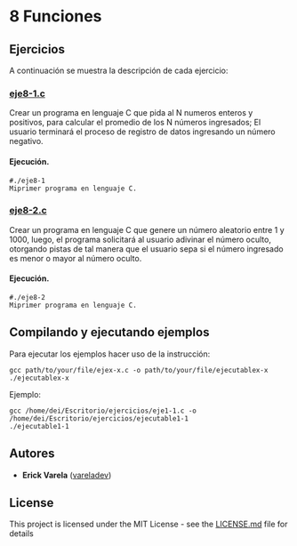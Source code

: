 # 8 Funciones

## Ejercicios

A continuación se muestra la descripción de cada ejercicio:

### [eje8-1.c](eje8-1.c)

Crear un programa en lenguaje C que pida al N numeros enteros y positivos, para calcular el promedio de los N números ingresados; El usuario terminará el proceso de registro de datos ingresando un número negativo.

#### Ejecución.

```
#./eje8-1
Miprimer programa en lenguaje C.
```

### [eje8-2.c](eje8-2.c)

Crear un programa en lenguaje C que genere un número aleatorio entre 1 y 1000, luego, el programa solicitará al usuario adivinar el número oculto, otorgando pistas de tal manera que el usuario sepa si el número ingresado es menor o mayor al número oculto.

#### Ejecución.

```
#./eje8-2
Miprimer programa en lenguaje C.
```

## Compilando y ejecutando ejemplos

Para ejecutar los ejemplos hacer uso de la instrucción:

```
gcc path/to/your/file/ejex-x.c -o path/to/your/file/ejecutablex-x
./ejecutablex-x
```

Ejemplo:

```
gcc /home/dei/Escritorio/ejercicios/eje1-1.c -o /home/dei/Escritorio/ejercicios/ejecutable1-1
./ejecutable1-1
```

## Autores

* **Erick Varela** ([vareladev](https://github.com/vareladev/))

## License

This project is licensed under the MIT License - see the [LICENSE.md](LICENSE.md) file for details


